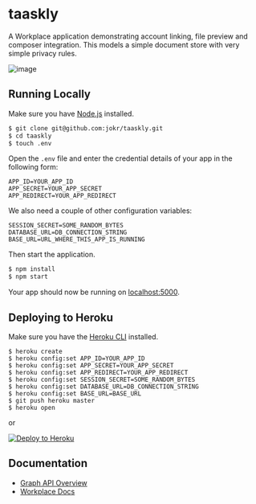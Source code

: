 # taaskly

A Workplace application demonstrating account linking, file preview and composer integration. This models a simple document store with very simple privacy rules.

![image](https://user-images.githubusercontent.com/231923/40370723-c926c2e6-5dd8-11e8-9b0a-d35ab490240d.png)

## Running Locally

Make sure you have [Node.js](http://nodejs.org/) installed.

```sh
$ git clone git@github.com:jokr/taaskly.git
$ cd taaskly
$ touch .env
```

Open the `.env` file and enter the credential details of your app in the following
form:

```
APP_ID=YOUR_APP_ID
APP_SECRET=YOUR_APP_SECRET
APP_REDIRECT=YOUR_APP_REDIRECT
```

We also need a couple of other configuration variables:

```
SESSION_SECRET=SOME_RANDOM_BYTES
DATABASE_URL=DB_CONNECTION_STRING
BASE_URL=URL_WHERE_THIS_APP_IS_RUNNING
```

Then start the application.

```sh
$ npm install
$ npm start
```

Your app should now be running on [localhost:5000](http://localhost:5000/).

## Deploying to Heroku

Make sure you have the [Heroku CLI](https://cli.heroku.com/) installed.

```
$ heroku create
$ heroku config:set APP_ID=YOUR_APP_ID
$ heroku config:set APP_SECRET=YOUR_APP_SECRET
$ heroku config:set APP_REDIRECT=YOUR_APP_REDIRECT
$ heroku config:set SESSION_SECRET=SOME_RANDOM_BYTES
$ heroku config:set DATABASE_URL=DB_CONNECTION_STRING
$ heroku config:set BASE_URL=BASE_URL
$ git push heroku master
$ heroku open
```
or

[![Deploy to Heroku](https://www.herokucdn.com/deploy/button.png)](https://heroku.com/deploy?template=https://github.com/jokr/taaskly)

## Documentation

- [Graph API Overview](https://developers.facebook.com/docs/graph-api/overview)
- [Workplace Docs](https://developers.facebook.com/docs/workplace)
